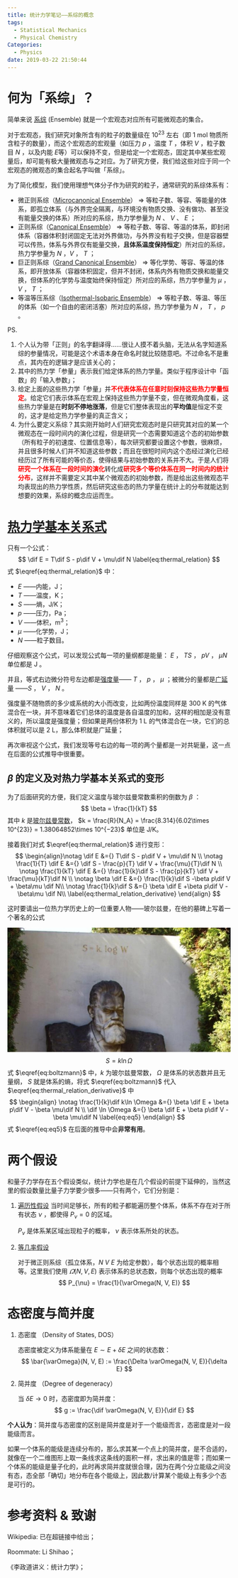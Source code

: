 ```yaml
---
title: 统计力学笔记——系综的概念
tags:
  - Statistical Mechanics
  - Physical Chemistry
Categories: 
  - Physics
date: 2019-03-22 21:50:44
---
```



# 何为「系综」？

简单来说 [系综][ensemble-wikipedia] (Ensemble) 就是一个宏观态对应所有可能微观态的集合。 $\newcommand{\dif}{\mathop{}\mathrm{d}}$ 

对于宏观态，我们研究对象所含有的粒子的数量级在 10<sup>23</sup> 左右（即 1 mol 物质所含粒子的数量），而这个宏观态的宏观量（如压力 $p​$ ，温度 $T​$ ，体积 $V​$ ，粒子数目 $N​$ ，以及内能 $E​$ 等）可以保持不变，但是给定一个宏观态，固定其中某些宏观量后，却可能有极大量微观态与之对应。为了研究方便，我们给这些对应于同一个宏观态的微观态的集合起名字叫做「系综」。

为了简化模型，我们使用理想气体分子作为研究的粒子，通常研究的系综体系有：

- 微正则系综（[Microcanonical Ensemble](https://en.wikipedia.org/wiki/Microcanonical_ensemble)） $\Longrightarrow$ 等粒子数、等容、等能量的体系，即孤立体系（与外界完全隔离，与环境没有物质交换、没有做功、甚至没有能量交换的体系）所对应的系综，热力学参量为 $N$ 、 $V$ 、 $E$ ；
- 正则系综（[Canonical Ensemble](https://en.wikipedia.org/wiki/Canonical_ensemble)） $\Longrightarrow$  等粒子数、等容、等温的体系，即封闭体系（容器体积封闭固定无法对外界做功，与外界没有粒子交换，但是容器壁可以传热，体系与外界仅有能量交换，**且体系温度保持恒定**）所对应的系综，热力学参量为 $N$ ，$V$ ， $T$ ；
- 巨正则系综（[Grand Canonical Ensemble](https://en.wikipedia.org/wiki/Grand_canonical_ensemble)） $\Longrightarrow$ 等化学势、等容、等温的体系，即开放体系（容器体积固定，但并不封闭，体系内外有物质交换和能量交换，但体系的化学势与温度始终保持恒定）所对应的系综，热力学参量为 $\mu$ ， $V$ ， $T$ ；
- 等温等压系综（[Isothermal-Isobaric Ensemble](https://en.wikipedia.org/wiki/Isothermal–isobaric_ensemble)） $\Longrightarrow$ 等粒子数、等温、等压的体系（如一个自由的密闭活塞）所对应的系综，热力学参量为 $N$ ， $T$ ， $p$ 。

PS. 

1. 个人认为带「正则」的名字翻译得……很让人摸不着头脑，无法从名字知道系综的参量情况，可能是这个术语本身在命名时就比较随意吧。不过命名不是重点，其内在的逻辑才是应该关心的；
2. 其中的热力学「参量」表示我们给定体系的热力学量。类似于程序设计中「函数」的「输入参数」；
3. 给定上面的这些热力学「参量」并<span style="color:red">**不代表体系在任意时刻保持这些热力学量恒定**</span>。给定它们表示体系在宏观上保持这些热力学量不变，但在微观角度看，这些热力学量是在**时刻不停地涨落**，但是它们整体表现出的**平均值**是恒定不变的，这才是给定热力学参量的真正含义；
4. 为什么要定义系综？其实刚开始时人们研究宏观态时是只研究其对应的某一个微观态在一段时间内的演化过程，但是研究一个态需要知道这个态的初始参数（所有粒子的初速度、位置信息等），每次研究都要设置这个参数，很麻烦，并且很多时候人们并不知道这些参数；而且在很短时间内这个态经过演化已经经历过了所有可能的等价态，使得结果与初始参数的关系并不大。于是人们将<span style="color:red">**研究一个体系在一段时间的演化**</span>转化成<span style="color:red">**研究多个等价体系在同一时间内的统计分布**</span>，这样并不需要定义其中某个微观态的初始参数，而是给出这些微观态平均表现出的热力学性质，然后研究这些态的热力学量在统计上的分布就能达到想要的效果，系综的概念应运而生。

# [热力学基本关系式](https://en.wikipedia.org/wiki/Fundamental_thermodynamic_relation)

只有一个公式：
$$
\dif E = T\dif S - p\dif V + \mu\dif N
\label{eq:thermal_relation}
$$
式 $\eqref{eq:thermal_relation}​$ 中：

- $E$ ——内能，J；
- $T​$ ——温度，K；
- $S​$ ——熵，J/K；
- $p$ ——压力，Pa；
- $V$ ——体积，m<sup>3</sup>；
- $\mu$ ——化学势，J；
- $N$ ——粒子数目。

仔细观察这个公式，可以发现公式每一项的量纲都是能量： $E$ ， $TS$ ， $pV$ ， $\mu N$ 单位都是 J 。

并且，等式右边微分符号左边都是[强度量](https://en.wikipedia.org/wiki/Intensive_and_extensive_properties#Intensive_properties)—— $T$ ， $p$ ， $\mu$ ；被微分的量都是[广延量](https://en.wikipedia.org/wiki/Intensive_and_extensive_properties#Extensive_properties) ——$S$ ， $V$ ， $N$ 。

强度量不随物质的多少或系统的大小而改变，比如两份温度同样是 300 K 的气体混合在一块，并不意味着它们总体的温度是各自温度的加和，这样的相加是没有意义的，所以温度是强度量；但如果是两份体积为 1 L 的气体混合在一块，它们的总体积就可以是 2 L，那么体积就是广延量；

再次审视这个公式，我们发现等号右边的每一项的两个量都是一对共轭量，这一点在后面的公式推导中很重要。

## $\beta$ 的定义及对热力学基本关系式的变形

为了后面研究的方便，我们定义温度与玻尔兹曼常数乘积的倒数为 $\beta$ ：
$$
\beta = \frac{1}{kT}
$$
其中 $k$ 是[玻尔兹曼常数](https://en.wikipedia.org/wiki/Boltzmann_constant)， $k = \frac{R}{N_A} = \frac{8.314}{6.02\times 10^{23}} = 1.38064852\times 10^{−23}$ 单位是 J/K。

接着我们对式 $\eqref{eq:thermal_relation}$ 进行变形：
$$
\begin{align}\notag
	\dif E &={} T\dif S - p\dif V + \mu\dif N \\ \notag
    \frac{1}{T} \dif E &={} \dif S - \frac{p}{T} \dif V + \frac{\mu}{T}\dif N \\ \notag
    \frac{1}{kT} \dif E &={} \frac{1}{k}\dif S - \frac{p}{kT} \dif V + \frac{\mu}{kT}\dif N \\ \notag
    \beta \dif E &={} \frac{1}{k}\dif S -\beta p\dif V + \beta\mu \dif N\\ \notag
    \frac{1}{k}\dif S &={} \beta \dif E +\beta p\dif V - \beta\mu \dif N\\
   	\label{eq:thermal_relation_derivative}
\end{align}
$$

这时要请出一位热力学历史上的一位重要人物——玻尔兹曼，在他的墓碑上写着一个著名的公式

![玻尔兹曼的墓碑](boltzmann_tombstone.jpg)
$$
S = k\ln \Omega \label{eq:boltzmann}
$$
式 $\eqref{eq:boltzmann}$ 中，$k$ 为玻尔兹曼常数， $\Omega$ 是体系的状态数并且无量纲， $S$ 就是体系的熵，将式 $\eqref{eq:boltzmann}$ 代入 $\eqref{eq:thermal_relation_derivative}$ 中
$$
\begin{align} \notag
\frac{1}{k}\dif k\ln \Omega &={} \beta \dif E + \beta p\dif V - \beta \mu\dif N \\
\dif \ln \Omega &={} \beta \dif E + \beta p\dif V - \beta \mu\dif N \label{eq:eq5}
\end{align}
$$
式  $\eqref{eq:eq5}$ 在后面的推导中会**非常有用**。

# 两个假设

和量子力学存在五个假设类似，统计力学也是在几个假设的前提下延伸的，当然这里的假设数量比量子力学要少很多——只有两个，它们分别是：

1. [遍历性假设](https://en.wikipedia.org/wiki/Ergodic_hypothesis)
  当时间足够长，所有的粒子都能遍历整个体系，体系不存在对于所有状态 $\nu$ ，都使得 $P_{\nu} = 0$ 的区域。 

   $P_{\nu}$ 是体系某区域出现粒子的概率， $\nu$ 表示体系所处的状态。

2. [等几率假设](https://en.wikipedia.org/wiki/A_priori_probability)

   对于微正则系综（孤立体系，$N$ $V$ $E$ 为给定参数），每个状态出现的概率相等。这里我们使用 $\varOmega(N, V, E)$ 表示体系的总状态数，则每个状态出现的概率
   $$
   P_{\nu} = \frac{1}{\varOmega(N, V, E)}
   $$

# 态密度与简并度

1. 态密度 （Density of States, DOS）

   态密度被定义为体系能量在 $E \sim E + \delta E$ 之间的状态数：
   $$
   \bar{\varOmega}(N, V, E) := \frac{\Delta \varOmega(N, V, E)}{\delta E}
   $$

2. 简并度 （Degree of degeneracy）

   当 $\delta E \to 0$ 时，态密度即为简并度：
   $$
   g := \frac{\dif \varOmega(N, V, E)}{\dif E}
   $$

**个人认为**：简并度与态密度的区别是简并度是对于一个能级而言，态密度是对一段能级而言。

​	如果一个体系的能级是连续分布的，那么求其某一个点上的简并度，是不合适的，就像在一个二维图形上取一条线求这条线的面积一样，求出来的值是零；而如果一个体系的能级是量子化的，此时再求简并度就很合理，因为在两个分立能级之间没有态，态全部「确切」地分布在各个能级上，因此数/计算某个能级上有多少个态是可行的。

# 参考资料 & 致谢

[ensemble-wikipedia]: https://en.wikipedia.org/wiki/Statistical_ensemble_(mathematical_physics)

Wikipedia: 已在超链接中给出；

Roommate: Li Shihao；

《李政道讲义：统计力学》；

